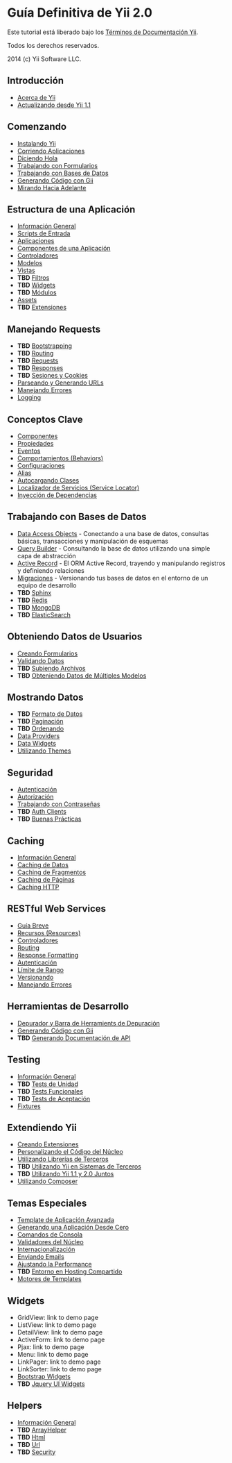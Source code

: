 Guía Definitiva de Yii 2.0
==========================

Este tutorial está liberado bajo los [Términos de Documentación Yii](http://www.yiiframework.com/doc/terms/).

Todos los derechos reservados.

2014 (c) Yii Software LLC.


Introducción
------------

* [Acerca de Yii](intro-yii.md)
* [Actualizando desde Yii 1.1](intro-upgrade-from-v1.md)


Comenzando
----------

* [Instalando Yii](start-installation.md)
* [Corriendo Aplicaciones](start-workflow.md)
* [Diciendo Hola](start-hello.md)
* [Trabajando con Formularios](start-forms.md)
* [Trabajando con Bases de Datos](start-databases.md)
* [Generando Código con Gii](start-gii.md)
* [Mirando Hacia Adelante](start-looking-head.md)


Estructura de una Aplicación
----------------------------

* [Información General](structure-overview.md)
* [Scripts de Entrada](structure-entry-scripts.md)
* [Aplicaciones](structure-applications.md)
* [Componentes de una Aplicación](structure-application-components.md)
* [Controladores](structure-controllers.md)
* [Modelos](structure-models.md)
* [Vistas](structure-views.md)
* **TBD** [Filtros](structure-filters.md)
* **TBD** [Widgets](structure-widgets.md)
* **TBD** [Módulos](structure-modules.md)
* [Assets](structure-assets.md)
* **TBD** [Extensiones](structure-extensions.md)


Manejando Requests
------------------

* **TBD** [Bootstrapping](runtime-bootstrapping.md)
* **TBD** [Routing](runtime-routing.md)
* **TBD** [Requests](runtime-requests.md)
* **TBD** [Responses](runtime-responses.md)
* **TBD** [Sesiones y Cookies](runtime-sessions-cookies.md)
* [Parseando y Generando URLs](runtime-url-handling.md)
* [Manejando Errores](runtime-handling-errors.md)
* [Logging](runtime-logging.md)


Conceptos Clave
---------------

* [Componentes](concept-components.md)
* [Propiedades](concept-properties.md)
* [Eventos](concept-events.md)
* [Comportamientos (Behaviors)](concept-behaviors.md)
* [Configuraciones](concept-configurations.md)
* [Alias](concept-aliases.md)
* [Autocargando Clases](concept-autoloading.md)
* [Localizador de Servicios (Service Locator)](concept-service-locator.md)
* [Inyección de Dependencias](concept-di-container.md)


Trabajando con Bases de Datos
-----------------------------

* [Data Access Objects](db-dao.md) - Conectando a una base de datos, consultas básicas, transacciones y manipulación de esquemas
* [Query Builder](db-query-builder.md) - Consultando la base de datos utilizando una simple capa de abstracción
* [Active Record](db-active-record.md) - El ORM Active Record, trayendo y manipulando registros y definiendo relaciones
* [Migraciones](db-migrations.md) - Versionando tus bases de datos en el entorno de un equipo de desarrollo
* **TBD** [Sphinx](db-sphinx.md)
* **TBD** [Redis](db-redis.md)
* **TBD** [MongoDB](db-mongodb.md)
* **TBD** [ElasticSearch](db-elastic-search.md)


Obteniendo Datos de Usuarios
----------------------------

* [Creando Formularios](input-forms.md)
* [Validando Datos](input-validation.md)
* **TBD** [Subiendo Archivos](input-file-upload.md)
* **TBD** [Obteniendo Datos de Múltiples Modelos](input-multiple-models.md)


Mostrando Datos
---------------

* **TBD** [Formato de Datos](output-formatting.md)
* **TBD** [Paginación](output-pagination.md)
* **TBD** [Ordenando](output-sorting.md)
* [Data Providers](output-data-providers.md)
* [Data Widgets](output-data-widgets.md)
* [Utilizando Themes](output-theming.md)


Seguridad
---------

* [Autenticación](security-authentication.md)
* [Autorización](security-authorization.md)
* [Trabajando con Contraseñas](security-passwords.md)
* **TBD** [Auth Clients](security-auth-clients.md)
* **TBD** [Buenas Prácticas](security-best-practices.md)


Caching
-------

* [Información General](caching-overview.md)
* [Caching de Datos](caching-data.md)
* [Caching de Fragmentos](caching-fragment.md)
* [Caching de Páginas](caching-page.md)
* [Caching HTTP](caching-http.md)


RESTful Web Services
--------------------

* [Guía Breve](rest-quick-start.md)
* [Recursos (Resources)](rest-resources.md)
* [Controladores](rest-controllers.md)
* [Routing](rest-routing.md)
* [Response Formatting](rest-response-formatting.md)
* [Autenticación](rest-authentication.md)
* [Límite de Rango](rest-rate-limiting.md)
* [Versionando](rest-versioning.md)
* [Manejando Errores](rest-error-handling.md)


Herramientas de Desarrollo
--------------------------

* [Depurador y Barra de Herramients de Depuración](tool-debugger.md)
* [Generando Código con Gii](tool-gii.md)
* **TBD** [Generando Documentación de API](tool-api-doc.md)


Testing
-------

* [Información General](test-overview.md)
* **TBD** [Tests de Unidad](test-unit.md)
* **TBD** [Tests Funcionales](test-functional.md)
* **TBD** [Tests de Aceptación](test-acceptance.md)
* [Fixtures](test-fixtures.md)


Extendiendo Yii
---------------

* [Creando Extensiones](extend-creating-extensions.md)
* [Personalizando el Código del Núcleo](extend-customizing-core.md)
* [Utilizando Librerías de Terceros](extend-using-libs.md)
* **TBD** [Utilizando Yii en Sistemas de Terceros](extend-embedding-in-others.md)
* **TBD** [Utilizando Yii 1.1 y 2.0 Juntos](extend-using-v1-v2.md)
* [Utilizando Composer](extend-using-composer.md)


Temas Especiales
----------------

* [Template de Aplicación Avanzada](tutorial-advanced-app.md)
* [Generando una Aplicación Desde Cero](tutorial-start-from-scratch.md)
* [Comandos de Consola](tutorial-console.md)
* [Validadores del Núcleo](tutorial-core-validators.md)
* [Internacionalización](tutorial-i18n.md)
* [Enviando Emails](tutorial-mailing.md)
* [Ajustando la Performance](tutorial-performance-tuning.md)
* **TBD** [Entorno en Hosting Compartido](tutorial-shared-hosting.md)
* [Motores de Templates](tutorial-template-engines.md)


Widgets
-------

* GridView: link to demo page
* ListView: link to demo page
* DetailView: link to demo page
* ActiveForm: link to demo page
* Pjax: link to demo page
* Menu: link to demo page
* LinkPager: link to demo page
* LinkSorter: link to demo page
* [Bootstrap Widgets](bootstrap-widgets.md)
* **TBD** [Jquery UI Widgets](jui-widgets.md)


Helpers
-------

* [Información General](helper-overview.md)
* **TBD** [ArrayHelper](helper-array.md)
* **TBD** [Html](helper-html.md)
* **TBD** [Url](helper-url.md)
* **TBD** [Security](helper-security.md)

